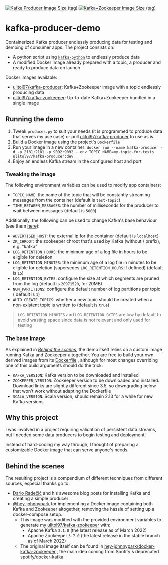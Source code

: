 [![Kafka Producer Image Size (tag)](https://img.shields.io/docker/image-size/ulitol97/kafka-producer/dev?label=kafka-producer)](https://hub.docker.com/r/ulitol97/kafka-zookeeper)
[![Kafka+Zookeeper Image Size (tag)](https://img.shields.io/docker/image-size/ulitol97/kafka-zookeeper/dev?label=kafka%2Bzookeeper)](https://hub.docker.com/r/ulitol97/kafka-zookeeper)

# kafka-producer-demo

Containerized Kafka producer endlessly producing data for testing and demoing of
consumer apps. The project consists on:

- A python script using [`kafka-python`](https://pypi.org/project/kafka-python/)
  to endlessly produce data
- A modified Docker image already prepared with a topic, a producer and ready to
  produce data on launch

Docker images available:

- [ulitol97/kafka-producer](https://hub.docker.com/r/ulitol97/kafka-producer):
  Kafka+Zookeeper image with a topic endlessly producing data
- [ulitol97/kafka-zookeeper](https://hub.docker.com/r/ulitol97/kafka-zookeeper):
  Up-to-date Kafka+Zookeeper bundled in a single image

## Running the demo

1. Tweak `producer.py` to suit your needs (it is programmed to produce data that
   serves my use case) or
   pull [ulitol97/kafka-producer](https://hub.docker.com/r/ulitol97/kafka-producer)
   to use as is
2. Build a Docker image using the project's `Dockerfile`
3. Run your image in a new
   container: `docker run --name kafka-producer -d -p 2181:2181 -p 9092:9092 --env TOPIC_NAME=my-topic-for-tests ulitol97/kafka-producer:dev`
4. Enjoy an endless Kafka stream in the configured host and port

### Tweaking the image

The following environment variables can be used to modify app containers:

- `TOPIC_NAME`: the name of the topic that will be constantly streaming messages
  from the container (default is `test-topic`)
- `TIME_BETWEEN_MESSAGES`: the number of milliseconds for the producer to wait
  between messages (default is `5000`)

Additionally, the following can be used to change Kafka's base behaviour (see
them [here](https://github.com/ulitol97/kafka-producer-demo/blob/ec91b3a889d3ed2decf0e5fcabf6df21df56f31f/kafka-zookeeper/assets/scripts/start-kafka.sh#L3)):

- `ADVERTISED_HOST`: the external ip for the container (default is `localhost`)
- `ZK_CHROOT`: the zookeeper chroot that's used by Kafka (without / prefix),
  e.g. "kafka"
- `LOG_RETENTION_HOURS`: the minimum age of a log file in hours to be eligible
  for deletion
- `LOG_RETENTION_MINUTES`: the minimum age of a log file in minutes to be
  eligible for deletion (supersedes `LOG_RETENTION_HOURS` if defined) (default
  is `15`)
- `LOG_RETENTION_BYTES`: configure the size at which segments are pruned from
  the log (default is `20971520`, for 20MB)
- `NUM_PARTITIONS`: configure the default number of log partitions per topic (
  default is `1`)
- `AUTO_CREATE_TOPICS`: whether a new topic should be created when a
  non-existent topic is written to (default is `true`)

> `LOG_RETENTION_MINUTES` and `LOG_RETENTION_BYTES` are low by default to avoid wasting space since data is not relevant and only used for testing

### The base image

As explained in [_Behind the scenes_](#behind-the-scenes), the demo itself
relies on a custom image running Kafka and Zookeeper altogether. You are free to
build your own derived images from
its [Dockerfile](https://github.com/ulitol97/kafka-producer-demo/blob/main/kafka-zookeeper/Dockerfile)
, although for most changes overriding one of this build arguments should do the
trick:

- `KAFKA_VERSION`: Kafka version to be downloaded and installed
- `ZOOKEEPER_VERSION`: Zookeeper version to be downloaded and installed.
  Download links are slightly different since 3.5, so downgrading below that
  won't work without adapting the Dockerfile
- `SCALA_VERSION`: Scala version, should remain 2.13 for a while for new Kafka
  versions

## Why this project

I was involved in a project requiring validation of persistent data streams, but
I needed some data producers to begin testing and deployment!

Instead of hard-coding my way through, I thought of preparing a customizable
Docker image that can serve anyone's needs.

## Behind the scenes

The resulting project is a compendium of different techniques from different
sources, especial thanks go to:

- [Dario Radečić](https://betterdatascience.com/author/dario/) and his awesome
  blog posts for installing Kafka and creating a simple producer
- [@hey-johnnypark](https://github.com/hey-johnnypark) for implementing a Docker
  image containing both Kafka and Zookeeper altogether, removing the hassle of
  setting up a docker-compose setup.
    * This image was modified with the provided environment variables to
      generate
      my [ulitol97/kafka-zookeeper](https://hub.docker.com/r/ulitol97/kafka-zookeeper)
      with:
        - Apache Kafka `3.1.0` (the latest release as of March 2022)
        - Apache Zookeeper `3.7.0` (the latest release in the stable branch as
          of March 2022)
    * The original image itself can be found
      in [hey-johnnypark/docker-kafka-zookeeper](https://github.com/hey-johnnypark/docker-kafka-zookeeper)
      , the main idea coming from Spotify's
      deprecated [spotify/docker-kafka](https://github.com/spotify/docker-kafka)
